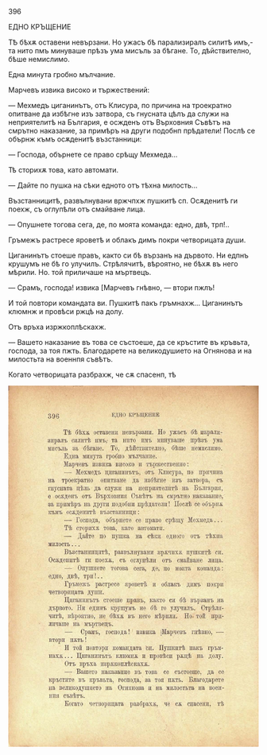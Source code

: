 ﻿396

ЕДНО КРЪЩЕНИЕ

ТѢ бѣхѫ оставени невързани. Но ужасъ бѣ парализиралъ силитѣ имъ,- та нито пмъ минуваше прѣзъ ума мисъль за бѣгане. То, дѣйствително, бѣше немислимо.

Една минута гробно мълчание.

Марчевъ извика високо и тържествений:

— Мехмедъ циганинътъ, отъ Клисура, по причина на троекратно опитване да избѣгне изъ затвора, съ гнусната цѣлъ да служи на неприятелитѣ на България, е осжденъ отъ Върховния Съвѣтъ на смрътно наказание, за примѣръ на други подобнп прѣдатели! Послѣ се обърнж къмъ осѫденитѣ възстанници:

— Господа, обърнете се право срѣщу Мехмеда...

Тѣ сторихѫ това, като автомати.

— Дайте по пушка на сѣки едното отъ тѣхна милость...

Възстанницитѣ, развълнувани вржчпхж пушкитѣ сп. Осѫденитѣ ги поехж, съ оглупѣли отъ смайване лица.

— Опушнете тогова сега, де, по моята команда: едно, двѣ, трп!..

Гръмежъ растресе яроветѣ и облакъ димъ покри четворицата души.

Циганинътъ стоеше правъ, както си бѣ вързанъ на дървото. Ни едпнъ крушумъ не бѣ го улучилъ. Стрѣлячитѣ, вѣроятно, не бѣхѫ въ него мѣрили. Но. той приличаше на мъртвецъ.

— Срамъ, господа! извика [Марчевъ гнѣвно, — втори пжлъ!

И той повтори командата ви. Пушкитѣ пакъ гръмнахж... Циганинътъ клюмнж и провѣси ржцѣ на долу.

Отъ връха изржкоплѣскахж.

— Вашето наказание въ това се състоеше, да се кръстите въ кръвьта, господа, за тоя пжть. Благодарете на великодушието на Огнянова и на милостьта на военнпя съвѣтъ.

Когато четворицата разбрахж, че сѫ спасенп, тѣ

![original](images/443.jpg)

